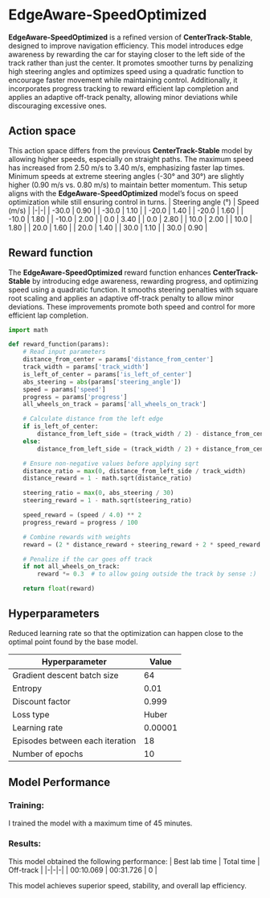 # EdgeAware-SpeedOptimized
**EdgeAware-SpeedOptimized** is a refined version of **CenterTrack-Stable**, designed to improve navigation efficiency. This model introduces edge awareness by rewarding the car for staying closer to the left side of the track rather than just the center. It promotes smoother turns by penalizing high steering angles and optimizes speed using a quadratic function to encourage faster movement while maintaining control. Additionally, it incorporates progress tracking to reward efficient lap completion and applies an adaptive off-track penalty, allowing minor deviations while discouraging excessive ones.

## Action space
This action space differs from the previous **CenterTrack-Stable** model by allowing higher speeds, especially on straight paths. The maximum speed has increased from 2.50 m/s to 3.40 m/s, emphasizing faster lap times. Minimum speeds at extreme steering angles (-30° and 30°) are slightly higher (0.90 m/s vs. 0.80 m/s) to maintain better momentum. This setup aligns with the **EdgeAware-SpeedOptimized** model’s focus on speed optimization while still ensuring control in turns.
| Steering angle (°) | Speed (m/s) |
|-|-|
| -30.0 | 0.90 |
| -30.0 | 1.10 |
| -20.0 | 1.40 |
| -20.0 | 1.60 |
| -10.0 | 1.80 |
| -10.0 | 2.00 |
| 0.0 | 3.40 |
| 0.0 | 2.80 |
| 10.0 | 2.00 |
| 10.0 | 1.80 |
| 20.0 | 1.60 |
| 20.0 | 1.40 |
| 30.0 | 1.10 |
| 30.0 | 0.90 |

## Reward function
The **EdgeAware-SpeedOptimized** reward function enhances **CenterTrack-Stable** by introducing edge awareness, rewarding progress, and optimizing speed using a quadratic function. It smooths steering penalties with square root scaling and applies an adaptive off-track penalty to allow minor deviations. These improvements promote both speed and control for more efficient lap completion.
```python
import math

def reward_function(params):
    # Read input parameters
    distance_from_center = params['distance_from_center']
    track_width = params['track_width']
    is_left_of_center = params['is_left_of_center']
    abs_steering = abs(params['steering_angle'])
    speed = params['speed']
    progress = params['progress']
    all_wheels_on_track = params['all_wheels_on_track']

    # Calculate distance from the left edge
    if is_left_of_center:
        distance_from_left_side = (track_width / 2) - distance_from_center
    else:
        distance_from_left_side = (track_width / 2) + distance_from_center

    # Ensure non-negative values before applying sqrt
    distance_ratio = max(0, distance_from_left_side / track_width)
    distance_reward = 1 - math.sqrt(distance_ratio)

    steering_ratio = max(0, abs_steering / 30)
    steering_reward = 1 - math.sqrt(steering_ratio)

    speed_reward = (speed / 4.0) ** 2
    progress_reward = progress / 100

    # Combine rewards with weights
    reward = (2 * distance_reward + steering_reward + 2 * speed_reward + 2 * progress_reward) / 7

    # Penalize if the car goes off track
    if not all_wheels_on_track:
        reward *= 0.3  # to allow going outside the track by sense :)

    return float(reward)
```

## Hyperparameters 
Reduced learning rate so that the optimization can happen close to the optimal point found by the base model.

| Hyperparameter | Value |
|-|-|
| Gradient descent batch size | 64 |
| Entropy | 0.01 |
| Discount factor | 0.999 |
| Loss type | Huber |
| Learning rate | 0.00001 |
| Episodes between each iteration | 18 |
| Number of epochs | 10 |

## Model Performance

### Training:
I trained the model with a maximum time of 45 minutes.

### Results:
This model obtained the following performance:
| Best lab time | Total time | Off-track |
|-|-|-|
| 00:10.069 | 00:31.726 | 0 |

This model achieves superior speed, stability, and overall lap efficiency.
